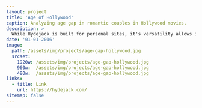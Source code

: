 ```yaml
---
layout: project
title: 'Age of Hollywood'
caption: Analyzing age gap in romantic couples in Hollywood movies.
description: >
  While Hydejack is built for personal sites, it's versatility allows it to be used a product page as well.
date: '01-01-2016'
image: 
  path: /assets/img/projects/age-gap-hollywood.jpg
  srcset: 
    1920w: /assets/img/projects/age-gap-hollywood.jpg
    960w:  /assets/img/projects/age-gap-hollywood.jpg
    480w:  /assets/img/projects/age-gap-hollywood.jpg
links:
  - title: Link
    url: https://hydejack.com/
sitemap: false
---
```

